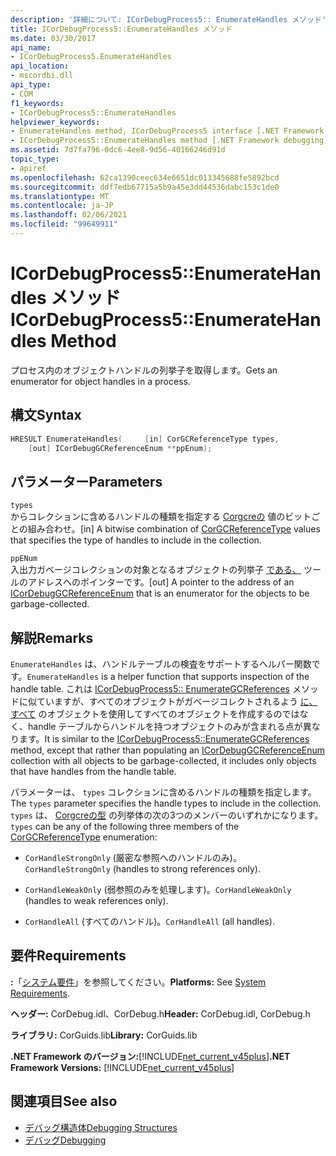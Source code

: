 ```yaml
---
description: '詳細について: ICorDebugProcess5:: EnumerateHandles メソッド'
title: ICorDebugProcess5::EnumerateHandles メソッド
ms.date: 03/30/2017
api_name:
- ICorDebugProcess5.EnumerateHandles
api_location:
- mscordbi.dll
api_type:
- COM
f1_keywords:
- ICorDebugProcess5::EnumerateHandles
helpviewer_keywords:
- EnumerateHandles method, ICorDebugProcess5 interface [.NET Framework debugging]
- ICorDebugProcess5::EnumerateHandles method [.NET Framework debugging]
ms.assetid: 7d7fa796-0dc6-4ee8-9d56-40166246d91d
topic_type:
- apiref
ms.openlocfilehash: 62ca1390ceec634e6651dc013345688fe5892bcd
ms.sourcegitcommit: ddf7edb67715a5b9a45e3dd44536dabc153c1de0
ms.translationtype: MT
ms.contentlocale: ja-JP
ms.lasthandoff: 02/06/2021
ms.locfileid: "99649911"
---
```

# <a name="icordebugprocess5enumeratehandles-method"></a><span data-ttu-id="5b032-103">ICorDebugProcess5::EnumerateHandles メソッド</span><span class="sxs-lookup"><span data-stu-id="5b032-103">ICorDebugProcess5::EnumerateHandles Method</span></span>

<span data-ttu-id="5b032-104">プロセス内のオブジェクトハンドルの列挙子を取得します。</span><span class="sxs-lookup"><span data-stu-id="5b032-104">Gets an enumerator for object handles in a process.</span></span>  
  
## <a name="syntax"></a><span data-ttu-id="5b032-105">構文</span><span class="sxs-lookup"><span data-stu-id="5b032-105">Syntax</span></span>  
  
```cpp  
HRESULT EnumerateHandles(     [in] CorGCReferenceType types,  
    [out] ICorDebugGCReferenceEnum **ppEnum);  
```  
  
## <a name="parameters"></a><span data-ttu-id="5b032-106">パラメーター</span><span class="sxs-lookup"><span data-stu-id="5b032-106">Parameters</span></span>  

 `types`  
 <span data-ttu-id="5b032-107">からコレクションに含めるハンドルの種類を指定する [Corgcreの](corgcreferencetype-enumeration.md) 値のビットごとの組み合わせ。</span><span class="sxs-lookup"><span data-stu-id="5b032-107">[in] A bitwise combination of [CorGCReferenceType](corgcreferencetype-enumeration.md) values that specifies the type of handles to include in the collection.</span></span>  
  
 `ppENum`  
 <span data-ttu-id="5b032-108">入出力ガベージコレクションの対象となるオブジェクトの列挙子 [である、](icordebuggcreferenceenum-interface.md) ツールのアドレスへのポインターです。</span><span class="sxs-lookup"><span data-stu-id="5b032-108">[out] A pointer to the address of an [ICorDebugGCReferenceEnum](icordebuggcreferenceenum-interface.md) that is an enumerator for the objects to be garbage-collected.</span></span>  
  
## <a name="remarks"></a><span data-ttu-id="5b032-109">解説</span><span class="sxs-lookup"><span data-stu-id="5b032-109">Remarks</span></span>  

 <span data-ttu-id="5b032-110">`EnumerateHandles` は、ハンドルテーブルの検査をサポートするヘルパー関数です。</span><span class="sxs-lookup"><span data-stu-id="5b032-110">`EnumerateHandles` is a helper function that supports inspection of the handle table.</span></span> <span data-ttu-id="5b032-111">これは [ICorDebugProcess5:: EnumerateGCReferences](icordebugprocess5-enumerategcreferences-method.md) メソッドに似ていますが、すべてのオブジェクトがガベージコレクトされるよう [に、すべて](icordebuggcreferenceenum-interface.md) のオブジェクトを使用してすべてのオブジェクトを作成するのではなく、handle テーブルからハンドルを持つオブジェクトのみが含まれる点が異なります。</span><span class="sxs-lookup"><span data-stu-id="5b032-111">It is similar to the [ICorDebugProcess5::EnumerateGCReferences](icordebugprocess5-enumerategcreferences-method.md) method, except that rather than populating an [ICorDebugGCReferenceEnum](icordebuggcreferenceenum-interface.md) collection with all objects to be garbage-collected, it includes only objects that have handles from the handle table.</span></span>  
  
 <span data-ttu-id="5b032-112">パラメーターは、 `types` コレクションに含めるハンドルの種類を指定します。</span><span class="sxs-lookup"><span data-stu-id="5b032-112">The `types` parameter specifies the handle types to include in the collection.</span></span> <span data-ttu-id="5b032-113">`types` は、 [Corgcreの型](corgcreferencetype-enumeration.md) の列挙体の次の3つのメンバーのいずれかになります。</span><span class="sxs-lookup"><span data-stu-id="5b032-113">`types` can be any of the following three members of the [CorGCReferenceType](corgcreferencetype-enumeration.md) enumeration:</span></span>  
  
- <span data-ttu-id="5b032-114">`CorHandleStrongOnly` (厳密な参照へのハンドルのみ)。</span><span class="sxs-lookup"><span data-stu-id="5b032-114">`CorHandleStrongOnly` (handles to strong references only).</span></span>  
  
- <span data-ttu-id="5b032-115">`CorHandleWeakOnly` (弱参照のみを処理します)。</span><span class="sxs-lookup"><span data-stu-id="5b032-115">`CorHandleWeakOnly` (handles to weak references only).</span></span>  
  
- <span data-ttu-id="5b032-116">`CorHandleAll` (すべてのハンドル)。</span><span class="sxs-lookup"><span data-stu-id="5b032-116">`CorHandleAll` (all handles).</span></span>  
  
## <a name="requirements"></a><span data-ttu-id="5b032-117">要件</span><span class="sxs-lookup"><span data-stu-id="5b032-117">Requirements</span></span>  

 <span data-ttu-id="5b032-118">**:**「[システム要件](../../get-started/system-requirements.md)」を参照してください。</span><span class="sxs-lookup"><span data-stu-id="5b032-118">**Platforms:** See [System Requirements](../../get-started/system-requirements.md).</span></span>  
  
 <span data-ttu-id="5b032-119">**ヘッダー:** CorDebug.idl、CorDebug.h</span><span class="sxs-lookup"><span data-stu-id="5b032-119">**Header:** CorDebug.idl, CorDebug.h</span></span>  
  
 <span data-ttu-id="5b032-120">**ライブラリ:** CorGuids.lib</span><span class="sxs-lookup"><span data-stu-id="5b032-120">**Library:** CorGuids.lib</span></span>  
  
 <span data-ttu-id="5b032-121">**.NET Framework のバージョン:**[!INCLUDE[net_current_v45plus](../../../../includes/net-current-v45plus-md.md)]</span><span class="sxs-lookup"><span data-stu-id="5b032-121">**.NET Framework Versions:** [!INCLUDE[net_current_v45plus](../../../../includes/net-current-v45plus-md.md)]</span></span>  
  
## <a name="see-also"></a><span data-ttu-id="5b032-122">関連項目</span><span class="sxs-lookup"><span data-stu-id="5b032-122">See also</span></span>

- [<span data-ttu-id="5b032-123">デバッグ構造体</span><span class="sxs-lookup"><span data-stu-id="5b032-123">Debugging Structures</span></span>](debugging-structures.md)
- [<span data-ttu-id="5b032-124">デバッグ</span><span class="sxs-lookup"><span data-stu-id="5b032-124">Debugging</span></span>](index.md)
